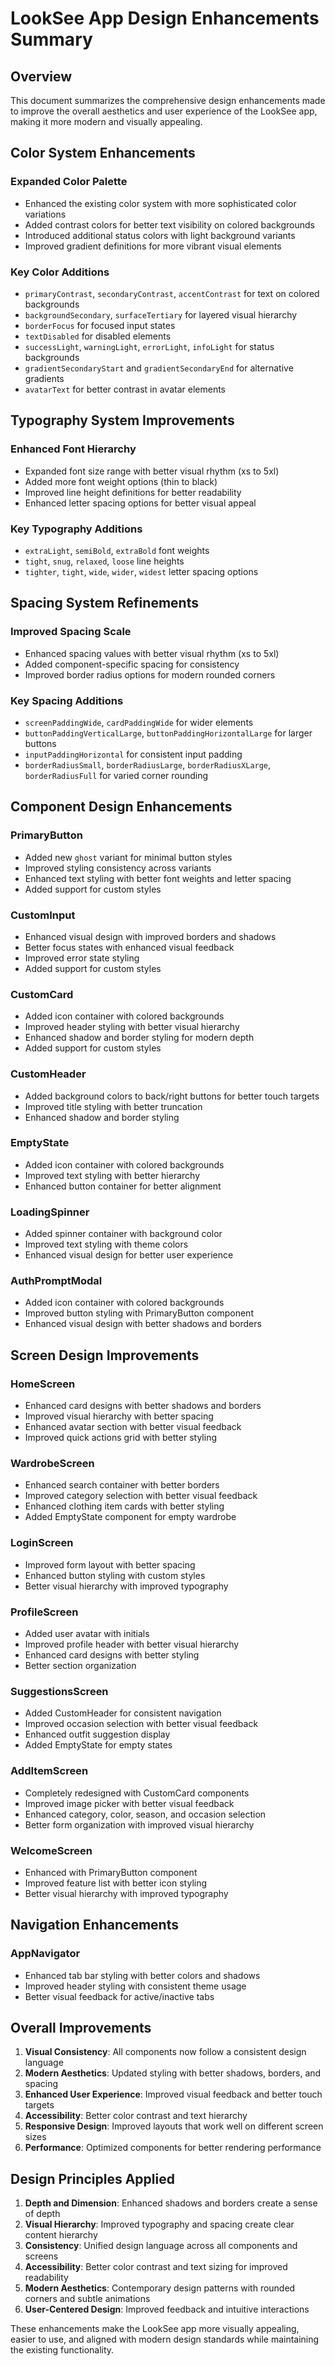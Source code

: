 # LookSee App Design Enhancements Summary

## Overview
This document summarizes the comprehensive design enhancements made to improve the overall aesthetics and user experience of the LookSee app, making it more modern and visually appealing.

## Color System Enhancements

### Expanded Color Palette
- Enhanced the existing color system with more sophisticated color variations
- Added contrast colors for better text visibility on colored backgrounds
- Introduced additional status colors with light background variants
- Improved gradient definitions for more vibrant visual elements

### Key Color Additions
- `primaryContrast`, `secondaryContrast`, `accentContrast` for text on colored backgrounds
- `backgroundSecondary`, `surfaceTertiary` for layered visual hierarchy
- `borderFocus` for focused input states
- `textDisabled` for disabled elements
- `successLight`, `warningLight`, `errorLight`, `infoLight` for status backgrounds
- `gradientSecondaryStart` and `gradientSecondaryEnd` for alternative gradients
- `avatarText` for better contrast in avatar elements

## Typography System Improvements

### Enhanced Font Hierarchy
- Expanded font size range with better visual rhythm (xs to 5xl)
- Added more font weight options (thin to black)
- Improved line height definitions for better readability
- Enhanced letter spacing options for better visual appeal

### Key Typography Additions
- `extraLight`, `semiBold`, `extraBold` font weights
- `tight`, `snug`, `relaxed`, `loose` line heights
- `tighter`, `tight`, `wide`, `wider`, `widest` letter spacing options

## Spacing System Refinements

### Improved Spacing Scale
- Enhanced spacing values with better visual rhythm (xs to 5xl)
- Added component-specific spacing for consistency
- Improved border radius options for modern rounded corners

### Key Spacing Additions
- `screenPaddingWide`, `cardPaddingWide` for wider elements
- `buttonPaddingVerticalLarge`, `buttonPaddingHorizontalLarge` for larger buttons
- `inputPaddingHorizontal` for consistent input padding
- `borderRadiusSmall`, `borderRadiusLarge`, `borderRadiusXLarge`, `borderRadiusFull` for varied corner rounding

## Component Design Enhancements

### PrimaryButton
- Added new `ghost` variant for minimal button styles
- Improved styling consistency across variants
- Enhanced text styling with better font weights and letter spacing
- Added support for custom styles

### CustomInput
- Enhanced visual design with improved borders and shadows
- Better focus states with enhanced visual feedback
- Improved error state styling
- Added support for custom styles

### CustomCard
- Added icon container with colored backgrounds
- Improved header styling with better visual hierarchy
- Enhanced shadow and border styling for modern depth
- Added support for custom styles

### CustomHeader
- Added background colors to back/right buttons for better touch targets
- Improved title styling with better truncation
- Enhanced shadow and border styling

### EmptyState
- Added icon container with colored backgrounds
- Improved text styling with better hierarchy
- Enhanced button container for better alignment

### LoadingSpinner
- Added spinner container with background color
- Improved text styling with theme colors
- Enhanced visual design for better user experience

### AuthPromptModal
- Added icon container with colored backgrounds
- Improved button styling with PrimaryButton component
- Enhanced visual design with better shadows and borders

## Screen Design Improvements

### HomeScreen
- Enhanced card designs with better shadows and borders
- Improved visual hierarchy with better spacing
- Enhanced avatar section with better visual feedback
- Improved quick actions grid with better styling

### WardrobeScreen
- Enhanced search container with better borders
- Improved category selection with better visual feedback
- Enhanced clothing item cards with better styling
- Added EmptyState component for empty wardrobe

### LoginScreen
- Improved form layout with better spacing
- Enhanced button styling with custom styles
- Better visual hierarchy with improved typography

### ProfileScreen
- Added user avatar with initials
- Improved profile header with better visual hierarchy
- Enhanced card designs with better styling
- Better section organization

### SuggestionsScreen
- Added CustomHeader for consistent navigation
- Improved occasion selection with better visual feedback
- Enhanced outfit suggestion display
- Added EmptyState for empty states

### AddItemScreen
- Completely redesigned with CustomCard components
- Improved image picker with better visual feedback
- Enhanced category, color, season, and occasion selection
- Better form organization with improved visual hierarchy

### WelcomeScreen
- Enhanced with PrimaryButton component
- Improved feature list with better icon styling
- Better visual hierarchy with improved typography

## Navigation Enhancements

### AppNavigator
- Enhanced tab bar styling with better colors and shadows
- Improved header styling with consistent theme usage
- Better visual feedback for active/inactive tabs

## Overall Improvements

1. **Visual Consistency**: All components now follow a consistent design language
2. **Modern Aesthetics**: Updated styling with better shadows, borders, and spacing
3. **Enhanced User Experience**: Improved visual feedback and better touch targets
4. **Accessibility**: Better color contrast and text hierarchy
5. **Responsive Design**: Improved layouts that work well on different screen sizes
6. **Performance**: Optimized components for better rendering performance

## Design Principles Applied

1. **Depth and Dimension**: Enhanced shadows and borders create a sense of depth
2. **Visual Hierarchy**: Improved typography and spacing create clear content hierarchy
3. **Consistency**: Unified design language across all components and screens
4. **Accessibility**: Better color contrast and text sizing for improved readability
5. **Modern Aesthetics**: Contemporary design patterns with rounded corners and subtle animations
6. **User-Centered Design**: Improved feedback and intuitive interactions

These enhancements make the LookSee app more visually appealing, easier to use, and aligned with modern design standards while maintaining the existing functionality.